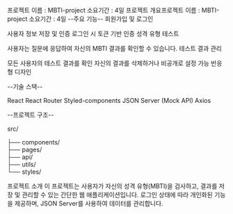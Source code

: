 프로젝트 이름 : MBTI-project
소요기간 : 4일
프로젝트 개요프로젝트 이름 : MBTI-project
소요기간 : 4일
--주요 기능--
회원가입 및 로그인

사용자 정보 저장 및 인증
로그인 시 토큰 기반 인증
성격 유형 테스트

사용자는 질문에 응답하여 자신의 MBTI 결과를 확인할 수 있습니다.
테스트 결과 관리

모든 사용자의 테스트 결과를 확인
자신의 결과를 삭제하거나 비공개로 설정 가능
반응형 디자인

--기술 스택--

React
React Router
Styled-components
JSON Server (Mock API)
Axios

--프로젝트 구조--

src/

├── components/      
├── pages/          
├── api/             
├── utils/           
└── styles/         

프로젝트 소개
이 프로젝트는 사용자가 자신의 성격 유형(MBTI)을 검사하고, 결과를 저장 및 관리할 수 있는 간단한 웹 애플리케이션입니다. 로그인 상태에 따라 개인화된 기능을 제공하며, JSON Server를 사용하여 데이터를 관리합니다.
